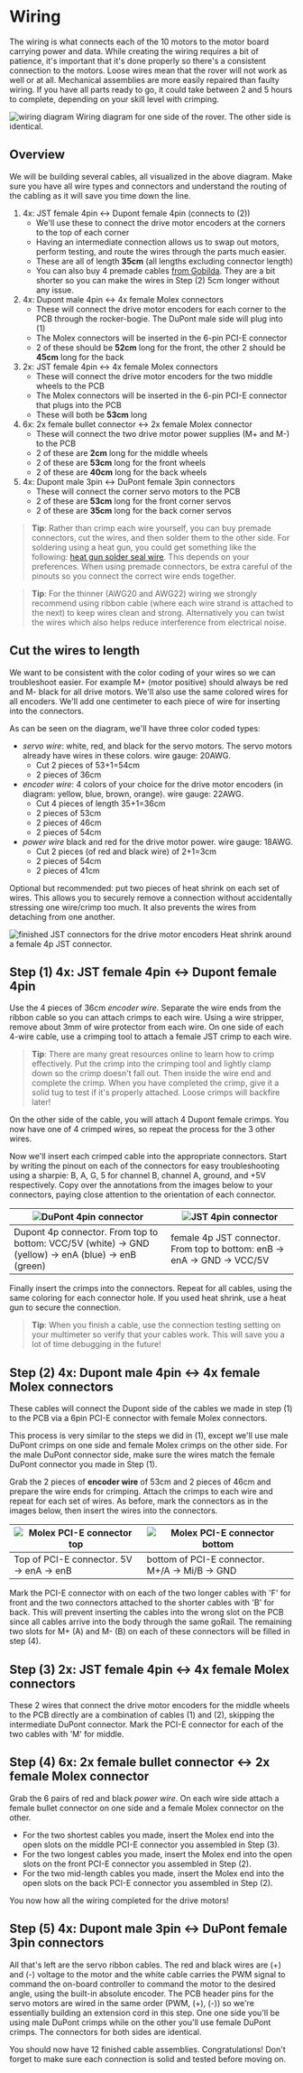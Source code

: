 # Wiring

The wiring is what connects each of the 10 motors to the motor board carrying power and data. While creating the wiring requires a bit of patience, it's important that it's done properly so there's a consistent connection to the motors. Loose wires mean that the rover will not work as well or at all. Mechanical assemblies are more easily repaired than faulty wiring. If you have all parts ready to go, it could take between 2 and 5 hours to complete, depending on your skill level with crimping.

![wiring diagram](images/wiring_diagram.png)
Wiring diagram for one side of the rover. The other side is identical.

## Overview

We will be building several cables, all visualized in the above diagram. Make sure you have all wire types and connectors and understand the routing of the cabling as it will save you time down the line.

1. 4x: JST female 4pin &harr; Dupont female 4pin (connects to (2))
   * We'll use these to connect the drive motor encoders at the corners to the top of each corner
   * Having an intermediate connection allows us to swap out motors, perform testing, and route the wires through the parts much easier.
   * These are all of length **35cm** (all lengths excluding connector length)
   * You can also buy 4 premade cables [from Gobilda](https://www.gobilda.com/encoder-breakout-cable-4-pos-jst-xh-mh-fc-to-4-x-1-pos-tjc8-mh-fc-300mm-length/). They are a bit shorter so you can make the wires in Step (2) 5cm longer without any issue.
2. 4x: Dupont male 4pin &harr; 4x female Molex connectors
   * These will connect the drive motor encoders for each corner to the PCB through the rocker-bogie. The DuPont male side will plug into (1)
   * The Molex connectors will be inserted in the 6-pin PCI-E connector
   * 2 of these should be **52cm** long for the front, the other 2 should be **45cm** long for the back
3. 2x: JST female 4pin &harr; 4x female Molex connectors
   * These will connect the drive motor encoders for the two middle wheels to the PCB
   * The Molex connectors will be inserted in the 6-pin PCI-E connector that plugs into the PCB
   * These will both be **53cm** long
4. 6x: 2x female bullet connector &harr; 2x female Molex connector
   * These will connect the two drive motor power supplies (M+ and M-) to the PCB
   * 2 of these are **2cm** long for the middle wheels
   * 2 of these are **53cm** long for the front wheels
   * 2 of these are **40cm** long for the back wheels
5. 4x: Dupont male 3pin &harr; DuPont female 3pin connectors
   * These will connect the corner servo motors to the PCB
   * 2 of these are **53cm** long for the front corner servos
   * 2 of these are **35cm** long for the back corner servos

> **Tip**: Rather than crimp each wire yourself, you can buy premade connectors, cut the wires, and then solder them to the other side. For soldering using a heat gun, you could get something like the following: [heat gun solder seal wire](https://www.amazon.com/Amliber-Connectors-Solderstick-Waterproof-Electrical/dp/B0BXKHBDFB/ref=sr_1_3?keywords=heat%2Bgun%2Bsolder%2Bseal%2Bwire&qid=1690233825&s=industrial&sprefix=heat%2Bgun%2Bsolder%2Cindustrial%2C159&sr=1-3&th=1). This depends on your preferences. When using premade connectors, be extra careful of the pinouts so you connect the correct wire ends together.

> **Tip**: For the thinner (AWG20 and AWG22) wiring we strongly recommend using ribbon cable (where each wire strand is attached to the next) to keep wires clean and strong. Alternatively you can twist the wires which also helps reduce interference from electrical noise.

## Cut the wires to length

We want to be consistent with the color coding of your wires so we can troubleshoot easier. For example M+ (motor positive) should always be red and M- black for all drive motors. We'll also use the same colored wires for all encoders. We'll add one centimeter to each piece of wire for inserting into the connectors.

As can be seen on the diagram, we'll have three color coded types:

* *servo wire*: white, red, and black for the servo motors. The servo motors already have wires in these colors. wire gauge: 20AWG.
  * Cut 2 pieces of 53+1=54cm
  * 2 pieces of 36cm
* *encoder wire*: 4 colors of your choice for the drive motor encoders (in diagram: yellow, blue, brown, orange). wire gauge: 22AWG.
  *  Cut 4 pieces of length 35+1=36cm
  *  2 pieces of 53cm
  *  2 pieces of 46cm
  *  2 pieces of 54cm
* *power wire* black and red for the drive motor power. wire gauge: 18AWG.
  * Cut 2 pieces (of red and black wire) of 2+1=3cm
  * 2 pieces of 54cm
  * 2 pieces of 41cm

Optional but recommended: put two pieces of heat shrink on each set of wires. This allows you to securely remove a connection without accidentally stressing one wire/crimp too much. It also prevents the wires from detaching from one another.

![finished JST connectors for the drive motor encoders](images/drive_motor_encoders.jpg)
Heat shrink around a female 4p JST connector.

## Step (1) 4x: JST female 4pin &harr; Dupont female 4pin

Use the 4 pieces of 36cm *encoder wire*. Separate the wire ends from the ribbon cable so you can attach crimps to each wire. Using a wire stripper, remove about 3mm of wire protector from each wire. On one side of each 4-wire cable, use a crimping tool to attach a female JST crimp to each wire.

> **Tip**: There are many great resources online to learn how to crimp effectively. Put the crimp into the crimping tool and lightly clamp down so the crimp doesn't fall out. Then inside the wire end and complete the crimp. When you have completed the crimp, give it a solid tug to test if it's properly attached. Loose crimps will backfire later!

On the other side of the cable, you will attach 4 Dupont female crimps. You now have one of 4 crimped wires, so repeat the process for the 3 other wires.

Now we'll insert each crimped cable into the appropriate connectors. Start by writing the pinout on each of the connectors for easy troubleshooting using a sharpie: B, A, G, 5 for channel B, channel A, ground, and +5V respectively. Copy over the annotations from the images below to your connectors, paying close attention to the orientation of each connector.

| ![DuPont 4pin connector](images/4p-DuPont.jpg) | ![JST 4pin connector](images/4p-JST.jpg) |
| ---------------------------------------------- | ------------------------------------------------- |
| Dupont 4p connector. From top to bottom: VCC/5V (white) &rarr; GND (yellow) &rarr; enA (blue) &rarr; enB (green) | female 4p JST connector. From top to bottom: enB &rarr; enA &rarr; GND &rarr; VCC/5V |
Finally insert the crimps into the connectors. Repeat for all cables, using the same coloring for each connector hole. If you used heat shrink, use a heat gun to secure the connection.

> **Tip**: When you finish a cable, use the connection testing setting on your multimeter so verify that your cables work. This will save you a lot of time debugging in the future!

## Step (2) 4x: Dupont male 4pin &harr; 4x female Molex connectors

These cables will connect the Dupont side of the cables we made in step (1) to the PCB via a 6pin PCI-E connector with female Molex connectors.

This process is very similar to the steps we did in (1), except we'll use male DuPont crimps on one side and female Molex crimps on the other side. For the male DuPont connector side, make sure the wires match the female DuPont connector you made in Step (1).

Grab the 2 pieces of **encoder wire** of 53cm and 2 pieces of 46cm and prepare the wire ends for crimping. Attach the crimps to each wire and repeat for each set of wires.
As before, mark the connectors as in the images below, then insert the wires into the connectors. 

| ![Molex PCI-E connector top](images/pcie-top.jpg) | ![Molex PCI-E connector bottom](images/pcie-bottom.jpg) |
| ------------------------------------------------- | ------------------------------------------------------- |
| Top of PCI-E connector. 5V &rarr; enA &rarr; enB | bottom of PCI-E connector. M+/A &rarr; Mi/B &rarr; GND |

Mark the PCI-E connector with on each of the two longer cables with 'F' for front and the two connectors attached to the shorter cables with 'B' for back. This will prevent inserting the cables into the wrong slot on the PCB since all cables arrive into the body through the same goRail. The remaining two slots for M+ (A) and M- (B) on each of these connectors will be filled in step (4).

## Step (3) 2x: JST female 4pin &harr; 4x female Molex connectors

These 2 wires that connect the drive motor encoders for the middle wheels to the PCB directly are a combination of cables (1) and (2), skipping the intermediate DuPont connector. Mark the PCI-E connector for each of the two cables with 'M' for middle.

## Step (4) 6x: 2x female bullet connector &harr; 2x female Molex connector

Grab the 6 pairs of red and black *power wire*. On each wire side attach a female bullet connector on one side and a female Molex connector on the other. 

* For the two shortest cables you made, insert the Molex end into the open slots on the middle PCI-E connector you assembled in Step (3).
* For the two longest cables you made, insert the Molex end into the open slots on the front PCI-E connector you assembled in Step (2).
* For the two mid-length cables you made, insert the Molex end into the open slots on the back PCI-E connector you assembled in Step (2).

You now how all the wiring completed for the drive motors!

## Step (5) 4x: Dupont male 3pin &harr; DuPont female 3pin connectors

All that's left are the servo ribbon cables. The red and black wires are (+) and (-) voltage to the motor and the white cable carries the PWM signal to command the on-board controller to command the motor to the desired angle, using the built-in absolute encoder. The PCB header pins for the servo motors are wired in the same order (PWM, (+), (-)) so we're essentially building an extension cord in this step. One one side you'll be using male DuPont crimps while on the other you'll use female DuPont crimps. The connectors for both sides are identical.

You should now have 12 finished cable assemblies. Congratulations! Don't forget to make sure each connection is solid and tested before moving on.
